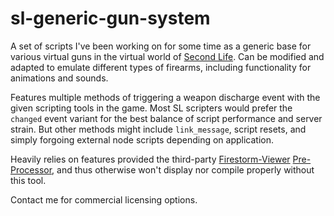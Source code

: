 # sl-generic-gun-system
A set of scripts I've been working on for some time as a generic base for various virtual guns in the virtual world of [Second Life](https://secondlife.com/). Can be modified and adapted to emulate different types of firearms, including functionality for animations and sounds.

Features multiple methods of triggering a weapon discharge event with the given scripting tools in the game. Most SL scripters would prefer the `changed` event variant for the best balance of script performance and server strain. But other methods might include `link_message`, script resets, and simply forgoing external node scripts depending on application.

Heavily relies on features provided the third-party [Firestorm-Viewer](https://www.firestormviewer.org/) [Pre-Processor](https://wiki.firestormviewer.org/fs_preprocessor), and thus otherwise won't display nor compile properly without this tool.

Contact me for commercial licensing options.
